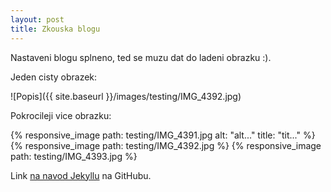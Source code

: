 ```yaml
---
layout: post
title: Zkouska blogu
---
```


Nastaveni blogu splneno, ted se muzu dat do ladeni obrazku :).

Jeden cisty obrazek:

![Popis]({{ site.baseurl }}/images/testing/IMG_4392.jpg)

Pokrocileji vice obrazku:

{% responsive_image path: testing/IMG_4391.jpg alt: "alt..." title: "tit..." %}
{% responsive_image path: testing/IMG_4392.jpg %}
{% responsive_image path: testing/IMG_4393.jpg %}

Link [na navod Jekyllu](https://github.com/barryclark/jekyll-now) na GitHubu.
